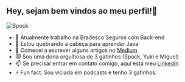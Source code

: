 ## Hey, sejam bem vindos ao meu perfil!👋

![Spock](https://thumbs.gfycat.com/ConstantAngelicLamprey-small.gif)

- 🔭 Atualmente trabalho na Bradesco Seguros com Back-end
- 🌱 Estou quebrando a cabeça para aprender Java
- 👯 Comecei a escrever alguns artigos no [Medium](https://medium.com/@Wyynde_78094)
- :heart_eyes_cat: Sou uma dona orgulhosa de 3 gatinhos (Spock, Yuki e Miguel)
- 📫 Se precisar entrar em contato comigo, aqui está meu [LinkedIn](https://www.linkedin.com/in/caroline-pinheiro/)
- ⚡ Fun fact: Sou viciada em podcasts e tenho 3 gatinhos.
